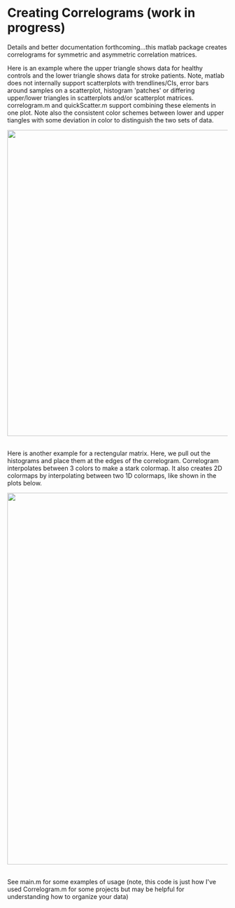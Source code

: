 # Creating Correlograms (work in progress)

Details and better documentation forthcoming...this matlab package creates correlograms for symmetric and asymmetric correlation matrices.

Here is an example where the upper triangle shows data for healthy controls and the lower triangle shows data for stroke patients. Note, matlab does not internally support scatterplots with trendlines/CIs, error bars around samples on a scatterplot, histogram 'patches' or differing upper/lower triangles in scatterplots and/or scatterplot matrices. correlogram.m and quickScatter.m support combining these elements in one plot. Note also the consistent color schemes between lower and upper tiangles with some deviation in color to distinguish the two sets of data.

<img align="center" width="825" height="700" src="https://i.imgur.com/bSebixu.png">
<br/>
<br/>


Here is another example for a rectengular matrix. Here, we pull out the histograms and place them at the edges of the correlogram. Correlogram interpolates between 3 colors to make a stark colormap. It also creates 2D colormaps by interpolating between two 1D colormaps, like shown in the plots below.


<img align="center" width="1000" height="850" src="https://i.imgur.com/zzG0Ama.png">
<br/>
<br/>

See main.m for some examples of usage (note, this code is just how I've used Correlogram.m for some projects but may be helpful for understanding how to organize your data) 
